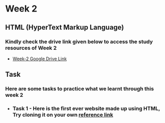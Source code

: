 # Week 2

## HTML (HyperText Markup Language)

### Kindly check the drive link given below to access the study resources of Week 2

- [Week-2 Google Drive Link](https://docs.google.com/document/d/1glOhR7p5DMIxQEMHlQrC2dm0HodmVR6fy9vSlKw3SYY/edit?usp=drive_link)

## Task

### Here are some tasks to practice what we learnt through this week 2

- ### Task 1 -  Here is the first ever website made up using HTML, Try cloning it on your own [reference link](http://info.cern.ch/hypertext/WWW/TheProject.html)
